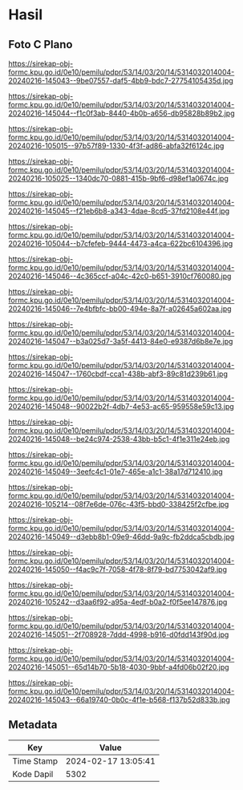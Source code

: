 # Hasil

## Foto C Plano

https://sirekap-obj-formc.kpu.go.id/0e10/pemilu/pdpr/53/14/03/20/14/5314032014004-20240216-145043--9be07557-daf5-4bb9-bdc7-27754105435d.jpg

https://sirekap-obj-formc.kpu.go.id/0e10/pemilu/pdpr/53/14/03/20/14/5314032014004-20240216-145044--f1c0f3ab-8440-4b0b-a656-db95828b89b2.jpg

https://sirekap-obj-formc.kpu.go.id/0e10/pemilu/pdpr/53/14/03/20/14/5314032014004-20240216-105015--97b57f89-1330-4f3f-ad86-abfa32f6124c.jpg

https://sirekap-obj-formc.kpu.go.id/0e10/pemilu/pdpr/53/14/03/20/14/5314032014004-20240216-105025--1340dc70-0881-415b-9bf6-d98ef1a0674c.jpg

https://sirekap-obj-formc.kpu.go.id/0e10/pemilu/pdpr/53/14/03/20/14/5314032014004-20240216-145045--f21eb6b8-a343-4dae-8cd5-37fd2108e44f.jpg

https://sirekap-obj-formc.kpu.go.id/0e10/pemilu/pdpr/53/14/03/20/14/5314032014004-20240216-105044--b7cfefeb-9444-4473-a4ca-622bc6104396.jpg

https://sirekap-obj-formc.kpu.go.id/0e10/pemilu/pdpr/53/14/03/20/14/5314032014004-20240216-145046--4c365ccf-a04c-42c0-b651-3910cf760080.jpg

https://sirekap-obj-formc.kpu.go.id/0e10/pemilu/pdpr/53/14/03/20/14/5314032014004-20240216-145046--7e4bfbfc-bb00-494e-8a7f-a02645a602aa.jpg

https://sirekap-obj-formc.kpu.go.id/0e10/pemilu/pdpr/53/14/03/20/14/5314032014004-20240216-145047--b3a025d7-3a5f-4413-84e0-e9387d6b8e7e.jpg

https://sirekap-obj-formc.kpu.go.id/0e10/pemilu/pdpr/53/14/03/20/14/5314032014004-20240216-145047--1760cbdf-cca1-438b-abf3-89c81d239b61.jpg

https://sirekap-obj-formc.kpu.go.id/0e10/pemilu/pdpr/53/14/03/20/14/5314032014004-20240216-145048--90022b2f-4db7-4e53-ac65-959558e59c13.jpg

https://sirekap-obj-formc.kpu.go.id/0e10/pemilu/pdpr/53/14/03/20/14/5314032014004-20240216-145048--be24c974-2538-43bb-b5c1-4f1e311e24eb.jpg

https://sirekap-obj-formc.kpu.go.id/0e10/pemilu/pdpr/53/14/03/20/14/5314032014004-20240216-145049--3eefc4c1-01e7-465e-a1c1-38a17d712410.jpg

https://sirekap-obj-formc.kpu.go.id/0e10/pemilu/pdpr/53/14/03/20/14/5314032014004-20240216-105214--08f7e6de-076c-43f5-bbd0-338425f2cfbe.jpg

https://sirekap-obj-formc.kpu.go.id/0e10/pemilu/pdpr/53/14/03/20/14/5314032014004-20240216-145049--d3ebb8b1-09e9-46dd-9a9c-fb2ddca5cbdb.jpg

https://sirekap-obj-formc.kpu.go.id/0e10/pemilu/pdpr/53/14/03/20/14/5314032014004-20240216-145050--f4ac9c7f-7058-4f78-8f79-bd7753042af9.jpg

https://sirekap-obj-formc.kpu.go.id/0e10/pemilu/pdpr/53/14/03/20/14/5314032014004-20240216-105242--d3aa6f92-a95a-4edf-b0a2-f0f5ee147876.jpg

https://sirekap-obj-formc.kpu.go.id/0e10/pemilu/pdpr/53/14/03/20/14/5314032014004-20240216-145051--2f708928-7ddd-4998-b916-d0fdd143f90d.jpg

https://sirekap-obj-formc.kpu.go.id/0e10/pemilu/pdpr/53/14/03/20/14/5314032014004-20240216-145051--65d14b70-5b18-4030-9bbf-a4fd06b02f20.jpg

https://sirekap-obj-formc.kpu.go.id/0e10/pemilu/pdpr/53/14/03/20/14/5314032014004-20240216-145043--66a19740-0b0c-4f1e-b568-f137b52d833b.jpg


## Metadata

| Key        | Value               |
| ---------- | ------------------- |
| Time Stamp | 2024-02-17 13:05:41 |
| Kode Dapil | 5302                |




